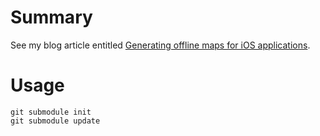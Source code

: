 # Summary

See my blog article entitled [Generating offline maps for iOS applications](http://jamie.ly/wordpress/programming/libraries/generating-off…s-applications/).

# Usage

    git submodule init
    git submodule update

